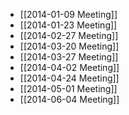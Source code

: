 * [[2014-01-09 Meeting]]
* [[2014-01-23 Meeting]]
* [[2014-02-27 Meeting]]
* [[2014-03-20 Meeting]]
* [[2014-03-27 Meeting]]
* [[2014-04-02 Meeting]]
* [[2014-04-24 Meeting]]
* [[2014-05-01 Meeting]]
* [[2014-06-04 Meeting]]
